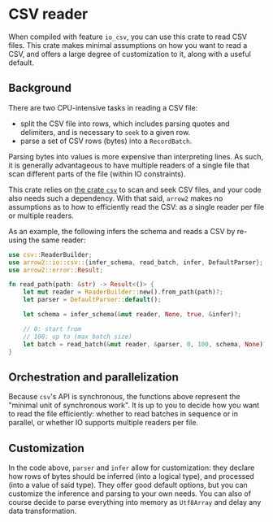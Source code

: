 # CSV reader

When compiled with feature `io_csv`, you can use this crate to read CSV files.
This crate makes minimal assumptions on how you want to read a CSV, and offers a large degree of customization to it, along with a useful default.

## Background

There are two CPU-intensive tasks in reading a CSV file:
* split the CSV file into rows, which includes parsing quotes and delimiters, and is necessary to `seek` to a given row.
* parse a set of CSV rows (bytes) into a `RecordBatch`.

Parsing bytes into values is more expensive than interpreting lines. As such, it is generally advantageous to have multiple readers of a single file that scan different parts of the file (within IO constraints).

This crate relies on [the crate `csv`](https://crates.io/crates/csv) to scan and seek CSV files, and your code also needs such a dependency. With that said, `arrow2` makes no assumptions as to how to efficiently read the CSV: as a single reader per file or multiple readers.

As an example, the following infers the schema and reads a CSV by re-using the same reader:

```rust
use csv::ReaderBuilder;
use arrow2::io::csv::{infer_schema, read_batch, infer, DefaultParser};
use arrow2::error::Result;

fn read_path(path: &str) -> Result<()> {
    let mut reader = ReaderBuilder::new().from_path(path)?;
    let parser = DefaultParser::default();

    let schema = infer_schema(&mut reader, None, true, &infer)?;

    // 0: start from
    // 100: up to (max batch size)
    let batch = read_batch(&mut reader, &parser, 0, 100, schema, None)?;
}
```

## Orchestration and parallelization

Because `csv`'s API is synchronous, the functions above represent the "minimal unit of synchronous work". It is up to you to decide how you want to read the file efficiently:
whether to read batches in sequence or in parallel, or whether IO supports multiple readers per file.

## Customization

In the code above, `parser` and `infer` allow for customization: they declare
how rows of bytes should be inferred (into a logical type), and processed (into a value of said type). They offer good default options, but you can customize the inference and parsing to your own needs. You can also of course decide to parse everything into memory as `Utf8Array` and delay
any data transformation.
